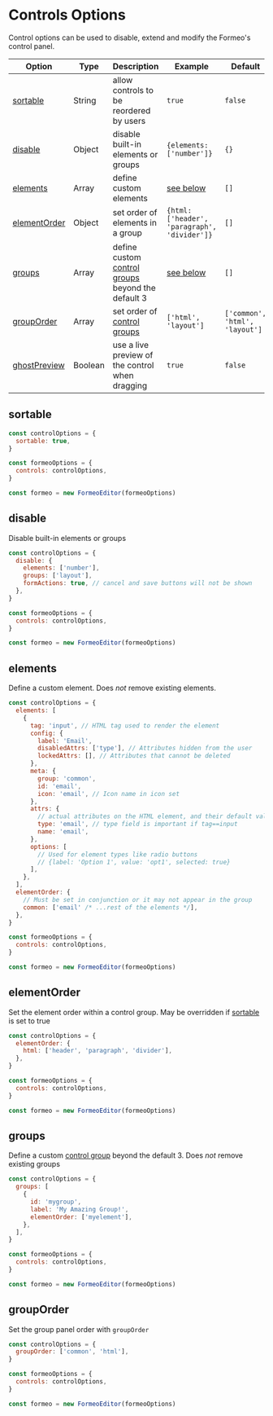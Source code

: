 # Controls Options

Control options can be used to disable, extend and modify the Formeo's control panel.

| Option                        | Type    | Description                                                                         | Example                                      | Default                        |
| ----------------------------- | ------- | ----------------------------------------------------------------------------------- | -------------------------------------------- | ------------------------------ |
| [sortable](#sortable)         | String  | allow controls to be reordered by users                                             | `true`                                       | `false`                        |
| [disable](#disable)           | Object  | disable built-in elements or groups                                                 | `{elements: ['number']}`                     | `{}`                           |
| [elements](#elements)         | Array   | define custom elements                                                              | [see below](#elements)                       | `[]`                           |
| [elementOrder](#elementOrder) | Object  | set order of elements in a group                                                    | `{html: ['header', 'paragraph', 'divider']}` | `[]`                           |
| [groups](#groups)             | Array   | define custom [control groups](../../controls/#control-groups) beyond the default 3 | [see below](#groups)                         | `[]`                           |
| [groupOrder](#groupOrder)     | Array   | set order of [control groups](../../controls/#control-groups)                       | `['html', 'layout']`                         | `['common', 'html', 'layout']` |
| [ghostPreview](#ghostPreview) | Boolean | use a live preview of the control when dragging                                     | `true`                                       | `false`                        |

## sortable

```javascript
const controlOptions = {
  sortable: true,
}

const formeoOptions = {
  controls: controlOptions,
}

const formeo = new FormeoEditor(formeoOptions)
```

## disable

Disable built-in elements or groups

```javascript
const controlOptions = {
  disable: {
    elements: ['number'],
    groups: ['layout'],
    formActions: true, // cancel and save buttons will not be shown
  },
}

const formeoOptions = {
  controls: controlOptions,
}

const formeo = new FormeoEditor(formeoOptions)
```

## elements

Define a custom element. Does _not_ remove existing elements.

```javascript
const controlOptions = {
  elements: [
    {
      tag: 'input', // HTML tag used to render the element
      config: {
        label: 'Email',
        disabledAttrs: ['type'], // Attributes hidden from the user
        lockedAttrs: [], // Attributes that cannot be deleted
      },
      meta: {
        group: 'common',
        id: 'email',
        icon: 'email', // Icon name in icon set
      },
      attrs: {
        // actual attributes on the HTML element, and their default values
        type: 'email', // type field is important if tag==input
        name: 'email',
      },
      options: [
        // Used for element types like radio buttons
        // {label: 'Option 1', value: 'opt1', selected: true}
      ],
    },
  ],
  elementOrder: {
    // Must be set in conjunction or it may not appear in the group
    common: ['email' /* ...rest of the elements */],
  },
}

const formeoOptions = {
  controls: controlOptions,
}

const formeo = new FormeoEditor(formeoOptions)
```

## elementOrder

Set the element order within a control group. May be overridden if [sortable](#sortable) is set to true

```javascript
const controlOptions = {
  elementOrder: {
    html: ['header', 'paragraph', 'divider'],
  },
}

const formeoOptions = {
  controls: controlOptions,
}

const formeo = new FormeoEditor(formeoOptions)
```

## groups

Define a custom [control group](../../controls/#control-groups) beyond the default 3. Does _not_ remove existing groups

```javascript
const controlOptions = {
  groups: [
    {
      id: 'mygroup',
      label: 'My Amazing Group!',
      elementOrder: ['myelement'],
    },
  ],
}

const formeoOptions = {
  controls: controlOptions,
}

const formeo = new FormeoEditor(formeoOptions)
```

## groupOrder

Set the group panel order with `groupOrder`

```javascript
const controlOptions = {
  groupOrder: ['common', 'html'],
}

const formeoOptions = {
  controls: controlOptions,
}

const formeo = new FormeoEditor(formeoOptions)
```
